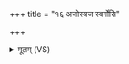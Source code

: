 +++
title = "१६ अजोस्यज स्वर्गोसि"

+++
<details><summary>मूलम् (VS)</summary>

अ॒जो॒३॒॑स्यज॑ स्व॒र्गो᳡सि॒ त्वया॑ लो॒कमङ्गि॑रसः॒ प्राजा॑नन्।  
तं लो॒कं पुण्यं॒ प्र ज्ञे॑षम् ॥
</details>